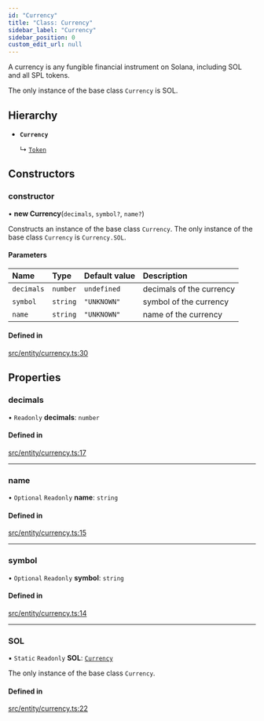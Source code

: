 ```yaml
---
id: "Currency"
title: "Class: Currency"
sidebar_label: "Currency"
sidebar_position: 0
custom_edit_url: null
---
```


A currency is any fungible financial instrument on Solana, including SOL and all SPL tokens.

The only instance of the base class `Currency` is SOL.

## Hierarchy

- **`Currency`**

  ↳ [`Token`](Token.md)

## Constructors

### constructor

• **new Currency**(`decimals`, `symbol?`, `name?`)

Constructs an instance of the base class `Currency`. The only instance of the base class `Currency` is `Currency.SOL`.

#### Parameters

| Name | Type | Default value | Description |
| :------ | :------ | :------ | :------ |
| `decimals` | `number` | `undefined` | decimals of the currency |
| `symbol` | `string` | `"UNKNOWN"` | symbol of the currency |
| `name` | `string` | `"UNKNOWN"` | name of the currency |

#### Defined in

[src/entity/currency.ts:30](https://github.com/raydium-io/raydium-sdk/blob/3d95730/src/entity/currency.ts#L30)

## Properties

### decimals

• `Readonly` **decimals**: `number`

#### Defined in

[src/entity/currency.ts:17](https://github.com/raydium-io/raydium-sdk/blob/3d95730/src/entity/currency.ts#L17)

___

### name

• `Optional` `Readonly` **name**: `string`

#### Defined in

[src/entity/currency.ts:15](https://github.com/raydium-io/raydium-sdk/blob/3d95730/src/entity/currency.ts#L15)

___

### symbol

• `Optional` `Readonly` **symbol**: `string`

#### Defined in

[src/entity/currency.ts:14](https://github.com/raydium-io/raydium-sdk/blob/3d95730/src/entity/currency.ts#L14)

___

### SOL

▪ `Static` `Readonly` **SOL**: [`Currency`](Currency.md)

The only instance of the base class `Currency`.

#### Defined in

[src/entity/currency.ts:22](https://github.com/raydium-io/raydium-sdk/blob/3d95730/src/entity/currency.ts#L22)
